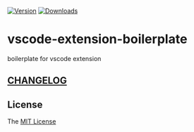 [![Version](https://vsmarketplacebadge.apphb.com/version/axetroy.vscode-extension-boilerplate.svg)](https://marketplace.visualstudio.com/items?itemName=axetroy.vscode-extension-boilerplate)
[![Downloads](https://vsmarketplacebadge.apphb.com/downloads/axetroy.vscode-extension-boilerplate.svg)](https://marketplace.visualstudio.com/items?itemName=axetroy.vscode-extension-boilerplate)

# vscode-extension-boilerplate

boilerplate for vscode extension

## [CHANGELOG](https://github.com/axetroy/vscode-extension-boilerplate/blob/master/CHANGELOG.md)

## License

The [MIT License](https://github.com/axetroy/vscode-extension-boilerplate/blob/master/LICENSE)
